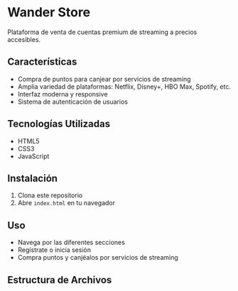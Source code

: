 # Wander Store

Plataforma de venta de cuentas premium de streaming a precios accesibles.

## Características

- Compra de puntos para canjear por servicios de streaming
- Amplia variedad de plataformas: Netflix, Disney+, HBO Max, Spotify, etc.
- Interfaz moderna y responsive
- Sistema de autenticación de usuarios

## Tecnologías Utilizadas

- HTML5
- CSS3
- JavaScript

## Instalación

1. Clona este repositorio
2. Abre `index.html` en tu navegador

## Uso

- Navega por las diferentes secciones
- Regístrate o inicia sesión
- Compra puntos y canjéalos por servicios de streaming

## Estructura de Archivos
